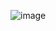 ![image](https://user-images.githubusercontent.com/55679058/228706295-143efbdc-5325-4860-abd0-9adb1d374c4e.png)
